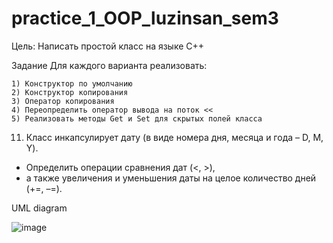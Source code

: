 # practice_1_OOP_luzinsan_sem3


Цель:
	Написать простой класс на языке С++

Задание
Для каждого варианта реализовать:

	1) Конструктор по умолчанию 
 	2) Конструктор копирования
	3) Оператор копирования
	4) Переопределить оператор вывода на поток <<
	5) Реализовать методы Get и Set для скрытых полей класса


11) Класс инкапсулирует дату (в виде номера дня, месяца и года – D, M, Y). 
* Определить операции сравнения дат (<, >), 
* а также увеличения и уменьшения даты на целое количество дней (+=, –=).

UML diagram

![image](https://user-images.githubusercontent.com/53607329/138206893-65b72ce3-129b-4b28-aed3-c95d3129a490.png)
